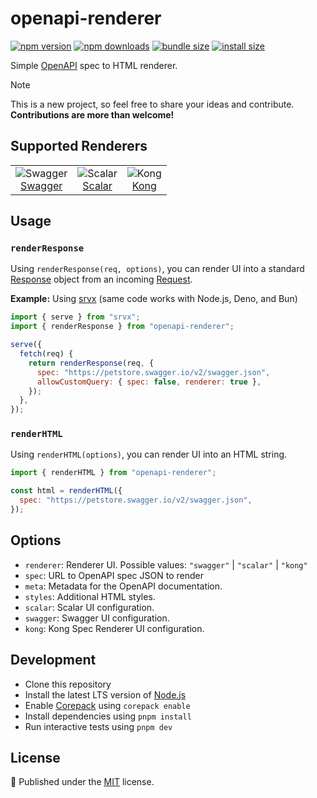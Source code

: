 # openapi-renderer

<!-- automd:badges color=yellow packagephobia bundlejs -->

[![npm version](https://img.shields.io/npm/v/openapi-renderer?color=yellow)](https://npmjs.com/package/openapi-renderer)
[![npm downloads](https://img.shields.io/npm/dm/openapi-renderer?color=yellow)](https://npm.chart.dev/openapi-renderer)
[![bundle size](https://img.shields.io/bundlejs/size/openapi-renderer?color=yellow)](https://bundlejs.com/?q=openapi-renderer)
[![install size](https://badgen.net/packagephobia/install/openapi-renderer?color=yellow)](https://packagephobia.com/result?p=openapi-renderer)

<!-- /automd -->

Simple [OpenAPI](https://www.openapis.org/) spec to HTML renderer.

> [!NOTE]
> This is a new project, so feel free to share your ideas and contribute. **Contributions are more than welcome!**

## Supported Renderers

<div align="center">

<table>
  <tr>
    <td align="center">
      <img src="https://github.com/user-attachments/assets/e88beff0-9cf1-4265-9d24-264b61ba262c" alt="Swagger" />
      <br />
      <a href="https://github.com/swagger-api/swagger-ui">Swagger</a>
    </td>
    <td align="center">
      <img src="https://github.com/user-attachments/assets/848d74e6-cdd8-4d09-b327-5dfc26c9e916" alt="Scalar" />
      <br />
      <a href="https://github.com/scalar/scalar">Scalar</a>
    </td>
    <td align="center">
      <img src="https://github.com/user-attachments/assets/11f9f386-ee95-437e-afcf-ced320a1284f" alt="Kong"  />
      <br />
      <a href="https://github.com/Kong/spec-renderer">Kong</a>
    </td>
  </tr>
</table>

</div>

## Usage

### `renderResponse`

Using `renderResponse(req, options)`, you can render UI into a standard [Response](https://developer.mozilla.org/en-US/docs/Web/API/Response) object from an incoming [Request](https://developer.mozilla.org/en-US/docs/Web/API/Request).

**Example:** Using [srvx](https://srvx.h3.dev) (same code works with Node.js, Deno, and Bun)

```js
import { serve } from "srvx";
import { renderResponse } from "openapi-renderer";

serve({
  fetch(req) {
    return renderResponse(req, {
      spec: "https://petstore.swagger.io/v2/swagger.json",
      allowCustomQuery: { spec: false, renderer: true },
    });
  },
});
```

### `renderHTML`

Using `renderHTML(options)`, you can render UI into an HTML string.

```js
import { renderHTML } from "openapi-renderer";

const html = renderHTML({
  spec: "https://petstore.swagger.io/v2/swagger.json",
});
```

## Options

- `renderer`: Renderer UI. Possible values: `"swagger"` | `"scalar"` | `"kong"`
- `spec`: URL to OpenAPI spec JSON to render
- `meta`: Metadata for the OpenAPI documentation.
- `styles`: Additional HTML styles.
- `scalar`: Scalar UI configuration.
- `swagger`: Swagger UI configuration.
- `kong`: Kong Spec Renderer UI configuration.

## Development

- Clone this repository
- Install the latest LTS version of [Node.js](https://nodejs.org/en/)
- Enable [Corepack](https://github.com/nodejs/corepack) using `corepack enable`
- Install dependencies using `pnpm install`
- Run interactive tests using `pnpm dev`

## License

💛 Published under the [MIT](https://github.com/unjs/openapi-renderer/blob/main/LICENSE) license.
